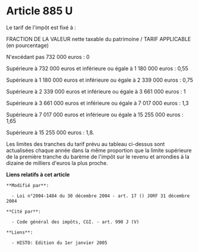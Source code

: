 # Article 885 U

Le tarif de l'impôt est fixé à :

FRACTION DE LA VALEUR nette taxable du patrimoine / TARIF APPLICABLE (en pourcentage)

N'excédant pas 732 000 euros : 0 

Supérieure à 732 000 euros et inférieure ou égale à 1 180 000 euros : 0,55

Supérieure à 1 180 000 euros et inférieure ou égale à 2 339 000 euros : 0,75

Supérieure à 2 339 000 euros et inférieure ou égale à 3 661 000 euros : 1

Supérieure à 3 661 000 euros et inférieure ou égale à 7 017 000 euros : 1,3

Supérieure à 7 017 000 euros et inférieure ou égale à 15 255 000 euros : 1,65

Supérieure à 15 255 000 euros : 1,8.

Les limites des tranches du tarif prévu au tableau ci-dessus sont actualisées chaque année dans la même proportion que la
limite supérieure de la première tranche du barème de l'impôt sur le revenu et arrondies à la dizaine de milliers d'euros la
plus proche.

**Liens relatifs à cet article**

	**Modifié par**:

	  - Loi n°2004-1484 du 30 décembre 2004 - art. 17 () JORF 31 décembre 2004

	**Cité par**:

	  - Code général des impôts, CGI. - art. 990 J (V)

	**Liens**:

	  - HISTO: Edition du 1er janvier 2005
